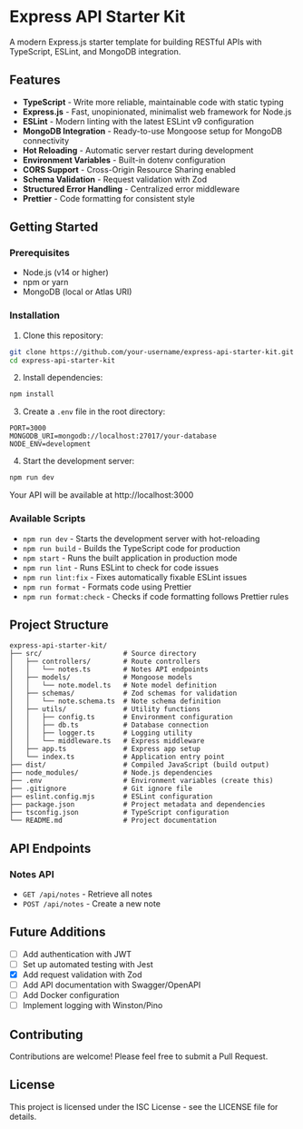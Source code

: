 # Express API Starter Kit

A modern Express.js starter template for building RESTful APIs with TypeScript, ESLint, and MongoDB integration.

## Features

- **TypeScript** - Write more reliable, maintainable code with static typing
- **Express.js** - Fast, unopinionated, minimalist web framework for Node.js
- **ESLint** - Modern linting with the latest ESLint v9 configuration
- **MongoDB Integration** - Ready-to-use Mongoose setup for MongoDB connectivity
- **Hot Reloading** - Automatic server restart during development
- **Environment Variables** - Built-in dotenv configuration
- **CORS Support** - Cross-Origin Resource Sharing enabled
- **Schema Validation** - Request validation with Zod
- **Structured Error Handling** - Centralized error middleware
- **Prettier** - Code formatting for consistent style

## Getting Started

### Prerequisites

- Node.js (v14 or higher)
- npm or yarn
- MongoDB (local or Atlas URI)

### Installation

1. Clone this repository:
```bash
git clone https://github.com/your-username/express-api-starter-kit.git
cd express-api-starter-kit
```

2. Install dependencies:
```bash
npm install
```

3. Create a `.env` file in the root directory:
```
PORT=3000
MONGODB_URI=mongodb://localhost:27017/your-database
NODE_ENV=development
```

4. Start the development server:
```bash
npm run dev
```

Your API will be available at http://localhost:3000

### Available Scripts

- `npm run dev` - Starts the development server with hot-reloading
- `npm run build` - Builds the TypeScript code for production
- `npm start` - Runs the built application in production mode
- `npm run lint` - Runs ESLint to check for code issues
- `npm run lint:fix` - Fixes automatically fixable ESLint issues
- `npm run format` - Formats code using Prettier
- `npm run format:check` - Checks if code formatting follows Prettier rules

## Project Structure

```
express-api-starter-kit/
├── src/                    # Source directory
│   ├── controllers/        # Route controllers
│   │   └── notes.ts        # Notes API endpoints
│   ├── models/             # Mongoose models
│   │   └── note.model.ts   # Note model definition
│   ├── schemas/            # Zod schemas for validation
│   │   └── note.schema.ts  # Note schema definition
│   ├── utils/              # Utility functions
│   │   ├── config.ts       # Environment configuration
│   │   ├── db.ts           # Database connection
│   │   ├── logger.ts       # Logging utility
│   │   └── middleware.ts   # Express middleware
│   ├── app.ts              # Express app setup
│   └── index.ts            # Application entry point
├── dist/                   # Compiled JavaScript (build output)
├── node_modules/           # Node.js dependencies
├── .env                    # Environment variables (create this)
├── .gitignore              # Git ignore file
├── eslint.config.mjs       # ESLint configuration
├── package.json            # Project metadata and dependencies
├── tsconfig.json           # TypeScript configuration
└── README.md               # Project documentation
```

## API Endpoints

### Notes API

- `GET /api/notes` - Retrieve all notes
- `POST /api/notes` - Create a new note

## Future Additions

- [ ] Add authentication with JWT
- [ ] Set up automated testing with Jest
- [x] Add request validation with Zod
- [ ] Add API documentation with Swagger/OpenAPI
- [ ] Add Docker configuration
- [ ] Implement logging with Winston/Pino

## Contributing

Contributions are welcome! Please feel free to submit a Pull Request.

## License

This project is licensed under the ISC License - see the LICENSE file for details.